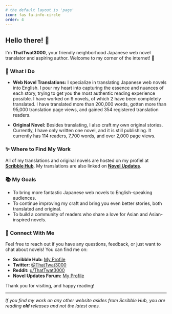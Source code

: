 ```yaml
---
# the default layout is 'page'
icon: fas fa-info-circle
order: 4
---
```


## Hello there! 👋

I'm **ThatTwat3000**, your friendly neighborhood Japanese web novel translator and aspiring author. Welcome to my corner of the internet! 🌟

### 🌸 What I Do

- **Web Novel Translations:** I specialize in translating Japanese web novels into English. I pour my heart into capturing the essence and nuances of each story, trying to get you the most authentic reading experience possible. I have worked on 9 novels, of which 2 have been completely translated. I have translated more than 200,000 words, gotten more than 95,000 translation page views, and gained 354 registered translation readers. 

- **Original Novel:** Besides translating, I also craft my own original stories. Currently, I have only written one novel, and it is still publishing. It currently has 114 readers, 7,700 words, and over 2,000 page views.

### ✨ Where to Find My Work

All of my translations and original novels are hosted on my profiel at **[Scribble Hub](https://www.scribblehub.com/)**. My translations are also linked on **[Novel Updates](https://novelupdates.com)**.

### 📚 My Goals

- To bring more fantastic Japanese web novels to English-speaking audiences.
- To continue improving my craft and bring you even better stories, both translated and original.
- To build a community of readers who share a love for Asian and Asian-inspired novels.

### 💬 Connect With Me

Feel free to reach out if you have any questions, feedback, or just want to chat about novels! You can find me on:

- **Scribble Hub:** [My Profile](https://www.scribblehub.com/profile/164626/thattwat3000/)
- **Twitter:** [@ThatTwat3000](https://twitter.com/ThatTwat3000)
- **Reddit:** [u/ThatTwat3000](https://old.reddit.com/u/ThatTwat3000)
- **Novel Updates Forum:** [My Profile](https://www.novelupdatesforum.com/members/thattwat3000.819130/)

Thank you for visiting, and happy reading!

---
*If you find my work on any other website asides from Scribble Hub, you are reading **old** releases and not the latest ones.*
